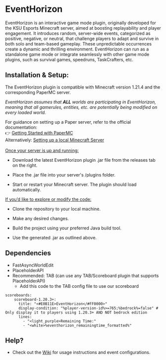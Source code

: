 # EventHorizon
EventHorizon is an interactive game mode plugin, originally developed for the KSU Esports Minecraft server, aimed at boosting replayability and player engagement. It introduces random, server-wide events, categorized as positive, negative, or neutral, that challenge players to adapt and survive in both solo and team-based gameplay. These unpredictable occurrences create a dynamic and thrilling environment. EventHorizon can run as a standalone game mode or integrate seamlessly with other game mode plugins, such as survival games, speedruns, TaskCrafters, etc. 

## Installation & Setup:
The EventHorizon plugin is compatible with Minecraft version 1.21.4 and the corresponding PaperMC server.  

*EventHorizon assumes that **ALL** worlds are participating in EventHorizon, meaning that all gamerules, entities, etc. are potentially being modified on every loaded world.*  

For guidance on setting up a Paper server, refer to the official documentation:\
👉 [Getting Started with PaperMC](https://docs.papermc.io/paper/getting-started)  
Alternatively: [Setting up a local Minecraft Server](https://www.setup.md/guides/self-host/win)
\
\
<ins>Once your server is up and running:</ins>
- Download the latest EventHorizon plugin .jar file from the releases tab on the right. 
* Place the .jar file into your server's /plugins folder.
+ Start or restart your Minecraft server. The plugin should load automatically.

<ins>If you’d like to explore or modify the code:</ins>
- Clone the repository to your local machine.
* Make any desired changes.
+ Build the project using your preferred Java build tool.
- Use the generated .jar as outlined above.



## Dependencies
- FastAsyncWorldEdit
- PlaceholderAPI
- Recommended: TAB (can use any TAB/Scoreboard plugin that supports PlaceholderAPI)
  - Add this code to the TAB config file to use our scoreboard
```
scoreboards:
    scoreboard-1.20.3+:
      title: "<#E0B11E>EventHorizon</#FF0000>"
      display-condition: "%player-version-id%>=765;%bedrock%=false" # Only display it to players using 1.20.3+ AND NOT bedrock edition
      lines:
        - "<light_purple>Remaining Time:"
        - "<white>%eventhorizon_remainingtime_formatted%"
```

## Help?
- Check out the [Wiki](https://github.com/StrwbryPanda/EventHorizon/wiki) for usage instructions and event configurations.
